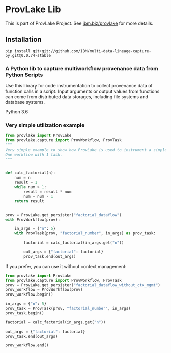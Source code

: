 # ProvLake Lib

This is part of ProvLake Project. See [ibm.biz/provlake](http://ibm.biz/provlake) for more details.

## Installation

`pip install git+git://github.com/IBM/multi-data-lineage-capture-py.git@0.0.74-stable`


### A Python lib to capture multiworkflow provenance data from Python Scripts

Use this library for code instrumentation to collect provenance data of function calls in a script. Input arguments or output values from functions can come from distributed data storages, including file systems and database systems.

Python 3.6


### Very simple utilization example

```python
from provlake import ProvLake
from provlake.capture import ProvWorkflow, ProvTask
"""
Very simple example to show how ProvLake is used to instrument a simple python script for provenance data management.
One workflow with 1 task.
"""


def calc_factorial(n):
    num = n
    result = 1
    while num > 1:
        result = result * num
        num = num - 1
    return result


prov = ProvLake.get_persister("factorial_dataflow")
with ProvWorkflow(prov):

    in_args = {"n": 5}
    with ProvTask(prov, "factorial_number", in_args) as prov_task:

        factorial = calc_factorial(in_args.get("n"))

        out_args = {"factorial": factorial}
        prov_task.end(out_args)
```


If you prefer, you can use it without context management:

```python
from provlake import ProvLake
from provlake.capture import ProvWorkflow, ProvTask
prov = ProvLake.get_persister("factorial_dataflow_without_ctx_mgmt")
prov_workflow = ProvWorkflow(prov)
prov_workflow.begin()

in_args = {"n": 5}
prov_task = ProvTask(prov, "factorial_number", in_args)
prov_task.begin()

factorial = calc_factorial(in_args.get("n"))

out_args = {"factorial": factorial}
prov_task.end(out_args)

prov_workflow.end()
```
